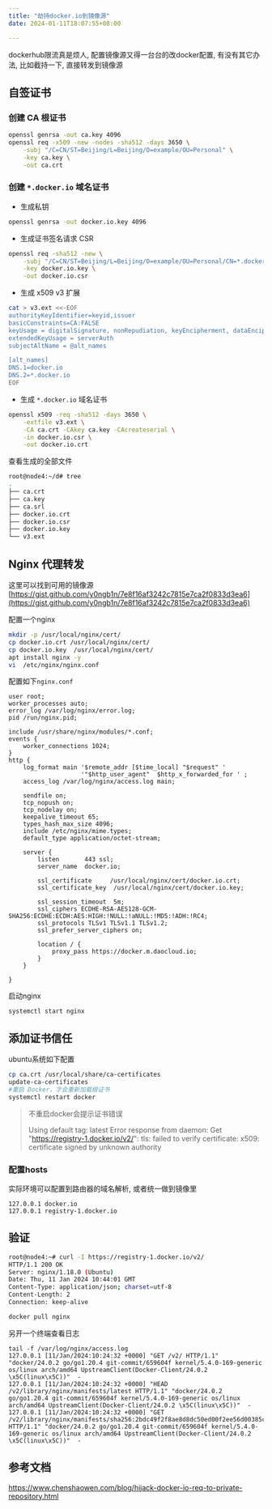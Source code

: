 ```yaml
---
title: "劫持docker.io到镜像源"
date: 2024-01-11T18:07:55+08:00

---
```


dockerhub限流真是烦人, 配置镜像源又得一台台的改docker配置, 有没有其它办法, 比如截持一下, 直接转发到镜像源

## 自签证书

###  创建 CA 根证书

```bash
openssl genrsa -out ca.key 4096
openssl req -x509 -new -nodes -sha512 -days 3650 \
    -subj "/C=CN/ST=Beijing/L=Beijing/O=example/OU=Personal" \
    -key ca.key \
    -out ca.crt
```

### 创建 `*.docker.io` 域名证书

- 生成私钥

```bash
openssl genrsa -out docker.io.key 4096
```

- 生成证书签名请求 CSR

```bash
openssl req -sha512 -new \
    -subj "/C=CN/ST=Beijing/L=Beijing/O=example/OU=Personal/CN=*.docker.io" \
    -key docker.io.key \
    -out docker.io.csr
```

- 生成 x509 v3 扩展

```bash
cat > v3.ext <<-EOF
authorityKeyIdentifier=keyid,issuer
basicConstraints=CA:FALSE
keyUsage = digitalSignature, nonRepudiation, keyEncipherment, dataEncipherment
extendedKeyUsage = serverAuth
subjectAltName = @alt_names

[alt_names]
DNS.1=docker.io
DNS.2=*.docker.io
EOF
```

- 生成 `*.docker.io` 域名证书

```bash
openssl x509 -req -sha512 -days 3650 \
    -extfile v3.ext \
    -CA ca.crt -CAkey ca.key -CAcreateserial \
    -in docker.io.csr \
    -out docker.io.crt
```

查看生成的全部文件

```bash
root@node4:~/d# tree
.
├── ca.crt
├── ca.key
├── ca.srl
├── docker.io.crt
├── docker.io.csr
├── docker.io.key
└── v3.ext
```

## Nginx 代理转发

这里可以找到可用的镜像源 [https://gist.github.com/y0ngb1n/7e8f16af3242c7815e7ca2f0833d3ea6](https://gist.github.com/y0ngb1n/7e8f16af3242c7815e7ca2f0833d3ea6)

配置一个nginx

```bash
mkdir -p /usr/local/nginx/cert/
cp docker.io.crt /usr/local/nginx/cert/
cp docker.io.key  /usr/local/nginx/cert/
apt install nginx -y
vi  /etc/nginx/nginx.conf
```

配置如下`nginx.conf`

```
user root;
worker_processes auto;
error_log /var/log/nginx/error.log;
pid /run/nginx.pid;

include /usr/share/nginx/modules/*.conf;
events {
    worker_connections 1024;
}
http {
    log_format main '$remote_addr [$time_local] "$request" '
                    '"$http_user_agent"  $http_x_forwarded_for ' ;
    access_log /var/log/nginx/access.log main;

    sendfile on;
    tcp_nopush on;
    tcp_nodelay on;
    keepalive_timeout 65;
    types_hash_max_size 4096;
    include /etc/nginx/mime.types;
    default_type application/octet-stream;
   
    server {
        listen       443 ssl;
        server_name  docker.io;
        
        ssl_certificate     /usr/local/nginx/cert/docker.io.crt;
        ssl_certificate_key  /usr/local/nginx/cert/docker.io.key;
        
        ssl_session_timeout  5m;
        ssl_ciphers ECDHE-RSA-AES128-GCM-SHA256:ECDHE:ECDH:AES:HIGH:!NULL:!aNULL:!MD5:!ADH:!RC4;
        ssl_protocols TLSv1 TLSv1.1 TLSv1.2;
        ssl_prefer_server_ciphers on;

        location / {
            proxy_pass https://docker.m.daocloud.io;
        }
    }

}
```

启动nginx

```
systemctl start nginx
```

## 添加证书信任

ubuntu系统如下配置

```bash
cp ca.crt /usr/local/share/ca-certificates
update-ca-certificates
#重启 Docker，才会重新加载根证书
systemctl restart docker 
```

> 不重启docker会提示证书错误
>
> Using default tag: latest
> Error response from daemon: Get "https://registry-1.docker.io/v2/": tls: failed to verify certificate: x509: certificate signed by unknown authority

### 配置hosts

实际环境可以配置到路由器的域名解析, 或者统一做到镜像里

```
127.0.0.1 docker.io
127.0.0.1 registry-1.docker.io
```

## 验证

```bash
root@node4:~# curl -I https://registry-1.docker.io/v2/
HTTP/1.1 200 OK
Server: nginx/1.18.0 (Ubuntu)
Date: Thu, 11 Jan 2024 10:44:01 GMT
Content-Type: application/json; charset=utf-8
Content-Length: 2
Connection: keep-alive

docker pull nginx
```

另开一个终端查看日志

```
tail -f /var/log/nginx/access.log
127.0.0.1 [11/Jan/2024:10:24:32 +0000] "GET /v2/ HTTP/1.1" "docker/24.0.2 go/go1.20.4 git-commit/659604f kernel/5.4.0-169-generic os/linux arch/amd64 UpstreamClient(Docker-Client/24.0.2 \x5C(linux\x5C))"  - 
127.0.0.1 [11/Jan/2024:10:24:32 +0000] "HEAD /v2/library/nginx/manifests/latest HTTP/1.1" "docker/24.0.2 go/go1.20.4 git-commit/659604f kernel/5.4.0-169-generic os/linux arch/amd64 UpstreamClient(Docker-Client/24.0.2 \x5C(linux\x5C))"  - 
127.0.0.1 [11/Jan/2024:10:24:32 +0000] "GET /v2/library/nginx/manifests/sha256:2bdc49f2f8ae8d8dc50ed00f2ee56d00385c6f8bc8a8b320d0a294d9e3b49026 HTTP/1.1" "docker/24.0.2 go/go1.20.4 git-commit/659604f kernel/5.4.0-169-generic os/linux arch/amd64 UpstreamClient(Docker-Client/24.0.2 \x5C(linux\x5C))"  - 
```

## 参考文档

https://www.chenshaowen.com/blog/hijack-docker-io-req-to-private-repository.html
